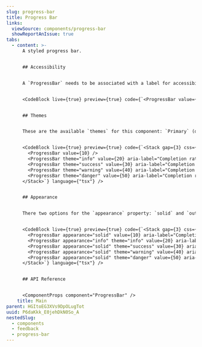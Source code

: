 ```yaml
---
slug: progress-bar
title: Progress Bar
links:
  viewSource: components/progress-bar
  showReportAnIssue: true
tabs:
  - content: >-
      A styled progress bar.


      ## Accessibility


      A `ProgressBar` needs to be associated with a label for accessibility purposes, therefore the component `id` needs to be set. If a label is not available, please add an `aria-label` to ensure that the component remains accessible. For more examples, please read [aria-progressbar-name](https://dequeuniversity.com/rules/axe/4.1/aria-progressbar-name?application=axeAPI)


      <CodeBlock live={true} preview={true} code={`<ProgressBar value={20} aria-label="Completion rate" />`} language={"tsx"} />


      ## Themes


      These are the available `themes` for this component: `Primary` (default), `Success`, `Warning`, `Danger`


      <CodeBlock live={true} preview={true} code={`<Stack gap={3} css={{width: '100%'}}>
        <ProgressBar value={10} />
        <ProgressBar theme="info" value={20} aria-label="Completion rate" />
        <ProgressBar theme="success" value={30} aria-label="Completion rate" />
        <ProgressBar theme="warning" value={40} aria-label="Completion rate" />
        <ProgressBar theme="danger" value={50} aria-label="Completion rate" />
      </Stack>`} language={"tsx"} />


      ## Appearance


      There two options for the `appearance` property: `solid` and `outline(default)`. These are the available `outline` variations for all the `themes`.


      <CodeBlock live={true} preview={true} code={`<Stack gap={3} css={{width: '100%'}}>
        <ProgressBar appearance="solid" value={10} aria-label="Completion rate" />
        <ProgressBar appearance="info" theme="info" value={20} aria-label="Completion rate" />
        <ProgressBar appearance="solid" theme="success" value={30} aria-label="Completion rate" />
        <ProgressBar appearance="solid" theme="warning" value={40} aria-label="Completion rate" />
        <ProgressBar appearance="solid" theme="danger" value={50} aria-label="Completion rate" />
      </Stack>`} language={"tsx"} />


      ## API Reference


      <ComponentProps component="ProgressBar" />
    title: Main
parent: HGItoEG3XVs9DpOLugTot
uuid: P6daKkk_E0jehDkN0So_A
nestedSlug:
  - components
  - feedback
  - progress-bar
---
```

